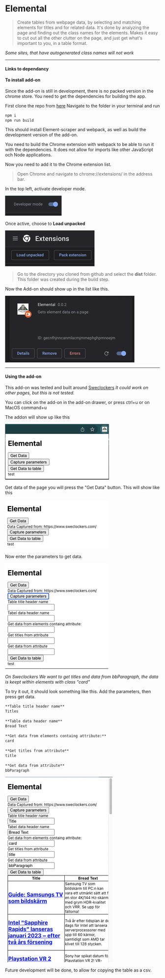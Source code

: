 # Elemental

> Create tables from webpage data, by selecting and matching elements for titles and for related data. It's done by analyzing the page and finding out the class names for the elements.
Makes it easy to cut out all the other clutter on the page, and just get what's important to you, in a table format.

*Some sites, that have autogenerated class names will not work*

---

#### Links to dependancy



#### To install add-on 

Since the add-on is still in development, there is no packed version in the chrome store. You need to get the dependencies for building the app.

First clone the repo from [here](https://github.com/BunnyCode/elemental)
Navigate to the folder in your terminal and run

```
npm i
npm run build
```

This should install Element-scraper and webpack, as well as build the development version of the add-on.

You need to build the Chrome extension with webpack to be able to run it with the dependencies. It does not allow for imports like other JavaScript och Node applications.

Now you need to add it to the Chrome extension list.

> Open Chrome and navigate to chrome://extensions/ in the address bar.

In the top left, activate developer mode.

![developer mode](/readme_img/developer_mode.png)

Once active, choose to **Load unpacked**

![Load unpacked](/readme_img/load_unpacked.png)

> Go to the directory you cloned from github and select the **dist** folder.
This folder was created during the build step.

Now the Add-on should show up in the list like this.

![Addon loaded](/readme_img/addon_loaded.png)

---

#### Using the add-on

This add-on was tested and built around [Sweclockers](https://www.sweclockers.com)
*It could work on other pages, but this is not tested.*

You can click on the add-on in the add-on drawer, or press ctrl+u or on MacOS command+u

The addon will show up like this

![init load](/readme_img/initial_addon_load.png)

Get data of the page you will press the "Get Data" button.
This will show like this

![data loaded](/readme_img/captured.png)

Now enter the parameters to get data.

![Params](/readme_img/addon_param.png)

*On Sweclockers We want to get titles and data from bbParagraph, the data is keept within elements with class "card"*

To try it out, it should look something like this.
Add the parameters, then press get data.

```
**Table title header name**
Titles

**Table data header name**
Bread Text

**Get data from elements containg attribute:**
card

**Get titles from attribute**
title

**Get data from attribute**
bbParagraph
```

![Data shown](/readme_img/data_grabbed.png)

Future development will be done, to allow for copying the table as a csv.